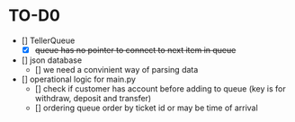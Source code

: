 # TO-D0 
- [] TellerQueue
    - [x] ~~queue has no pointer to connect to next item in queue~~
- [] json database
    - [] we need a convinient way of parsing data
- [] operational logic for main.py
    - [] check if customer has account before adding to queue (key is for withdraw, deposit and transfer)
    - [] ordering queue order by ticket id or may be time of arrival